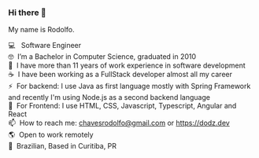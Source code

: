 ### Hi there 👋

My name is Rodolfo.

💻 &nbsp; Software Engineer <br/>
🤓&nbsp; I’m a Bachelor in Computer Science, graduated in 2010 <br/>
🦖&nbsp; I have more than 11 years of work experience in software development <br/>
☕&nbsp; I have been working as a FullStack developer almost all my career <br/>
⚡&nbsp; For backend: I use Java as first language mostly with Spring Framework and recently I'm using Node.js as a second backend language <br/>
🌱&nbsp; For Frontend: I use HTML, CSS, Javascript, Typescript, Angular and React <br/>
📫&nbsp; How to reach me: chavesrodolfo@gmail.com or https://dodz.dev <br/>
🌎&nbsp; Open to work remotely <br/>
🏡&nbsp; Brazilian, Based in Curitiba, PR <br/>
